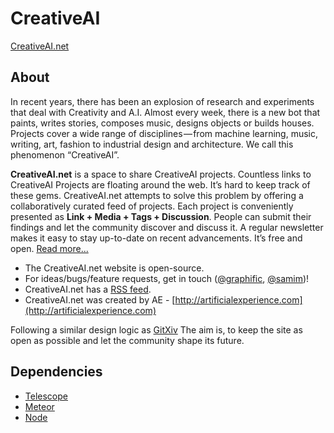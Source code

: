 # CreativeAI
[CreativeAI.net](https://www.CreativeAI.net/)

## About
In recent years, there has been an explosion of research and experiments that deal with Creativity and A.I. Almost every week, there is a new bot that paints, writes stories, composes music, designs objects or builds houses. Projects cover a wide range of disciplines — from machine learning, music, writing, art, fashion to industrial design and architecture. We call this phenomenon “CreativeAI”.

**CreativeAI.net** is a space to share CreativeAI projects. Countless links to CreativeAI Projects are floating around the web. It’s hard to keep track of these gems. CreativeAI.net attempts to solve this problem by offering a collaboratively curated feed of projects. Each project is conveniently presented as **Link + Media + Tags + Discussion**. People can submit their findings and let the community discover and discuss it. A regular newsletter makes it easy to stay up-to-date on recent advancements. It’s free and open. [Read more...](https://medium.com/@ArtificialExperience/creativeai-net-2cf05c584a75)

- The CreativeAI.net website is open-source.
- For ideas/bugs/feature requests, get in touch ([@graphific](https://twitter.com/graphific), [@samim](https://twitter.com/samim))!
- CreativeAI.net has a [RSS feed](http://www.creativeai.net/feed.xml).
- CreativeAI.net was created by AE - [http://artificialexperience.com](http://artificialexperience.com)

Following a similar design logic as [GitXiv](http://gitxiv.com/)  The aim is, to keep the site as open as possible and let the community shape its future.  

## Dependencies
- [Telescope](https://github.com/TelescopeJS/Telescope)  
- [Meteor](https://github.com/meteor/meteor)  
- [Node](https://github.com/nodejs/node)  


